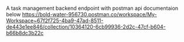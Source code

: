 ###
A task management backend endpoint with postman api documentaion below
https://bold-water-956730.postman.co/workspace/My-Workspace~67f2f725-4ba9-47ad-8511-de443e1ee846/collection/10364120-6cb99936-2d2c-47cf-b604-b66b8dc3b22c